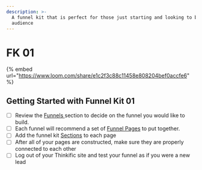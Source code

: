 ```yaml
---
description: >-
  A funnel kit that is perfect for those just starting and looking to build an
  audience
---
```


# FK 01

{% embed url="https://www.loom.com/share/e1c2f3c88c11458e808204bef0accfe6" %}

## Getting Started with Funnel Kit 01

* [ ] Review the [Funnels ](funnels.md) section to decide on the funnel you would like to build.&#x20;
* [ ] Each funnel will recommend a set of [Funnel Pages](funnel-pages/) to put together.
* [ ] Add the funnel kit [Sections](sections/) to each page&#x20;
* [ ] After all of your pages are constructed, make sure they are properly connected to each other
* [ ] Log out of your Thinkific site and test your funnel as if you were a new lead
